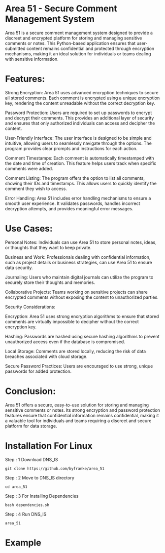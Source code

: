 # Area 51 - Secure Comment Management System

Area 51 is a secure comment management system designed to provide a discreet and encrypted platform for storing and managing sensitive comments or notes. This Python-based application ensures that user-submitted content remains confidential and protected through encryption mechanisms, making it an ideal solution for individuals or teams dealing with sensitive information.

# Features:

Strong Encryption: Area 51 uses advanced encryption techniques to secure all stored comments. Each comment is encrypted using a unique encryption key, rendering the content unreadable without the correct decryption key.

Password Protection: Users are required to set up passwords to encrypt and decrypt their comments. This provides an additional layer of security and ensures that only authorized individuals can access and decipher the content.

User-Friendly Interface: The user interface is designed to be simple and intuitive, allowing users to seamlessly navigate through the options. The program provides clear prompts and instructions for each action.

Comment Timestamps: Each comment is automatically timestamped with the date and time of creation. This feature helps users track when specific comments were added.

Comment Listing: The program offers the option to list all comments, showing their IDs and timestamps. This allows users to quickly identify the comment they wish to access.

Error Handling: Area 51 includes error handling mechanisms to ensure a smooth user experience. It validates passwords, handles incorrect decryption attempts, and provides meaningful error messages.

# Use Cases:

Personal Notes: Individuals can use Area 51 to store personal notes, ideas, or thoughts that they want to keep private.

Business and Work: Professionals dealing with confidential information, such as project details or business strategies, can use Area 51 to ensure data security.

Journaling: Users who maintain digital journals can utilize the program to securely store their thoughts and memories.

Collaborative Projects: Teams working on sensitive projects can share encrypted comments without exposing the content to unauthorized parties.

Security Considerations:

Encryption: Area 51 uses strong encryption algorithms to ensure that stored comments are virtually impossible to decipher without the correct encryption key.

Hashing: Passwords are hashed using secure hashing algorithms to prevent unauthorized access even if the database is compromised.

Local Storage: Comments are stored locally, reducing the risk of data breaches associated with cloud storage.

Secure Password Practices: Users are encouraged to use strong, unique passwords for added protection.

# Conclusion:

Area 51 offers a secure, easy-to-use solution for storing and managing sensitive comments or notes. Its strong encryption and password protection features ensure that confidential information remains confidential, making it a valuable tool for individuals and teams requiring a discreet and secure platform for data storage.

# Installation For Linux

Step : 1 Download DNS_IS
```
git clone https://github.com/byfranke/area_51
```
Step : 2 Move to DNS_IS directory
```
cd area_51
```
Step : 3 For Installing Dependencies
```
bash dependencies.sh
```
Step : 4 Run DNS_IS
```
area_51
```
# Example


